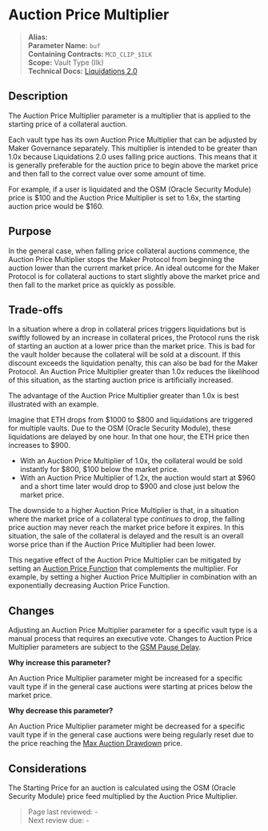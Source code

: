 # Auction Price Multiplier

>**Alias:**  
>**Parameter Name:** `buf`  
>**Containing Contracts:** `MCD_CLIP_$ILK`  
>**Scope:** Vault Type (Ilk)  
>**Technical Docs:** [Liquidations 2.0](https://docs.makerdao.com/smart-contract-modules/dog-and-clipper-detailed-documentation)  


## Description

The Auction Price Multiplier parameter is a multiplier that is applied to the starting price of a collateral auction.

Each vault type has its own Auction Price Multiplier that can be adjusted by Maker Governance separately. This multiplier is intended to be greater than 1.0x because Liquidations 2.0 uses falling price auctions. This means that it is generally preferable for the auction price to begin above the market price and then fall to the correct value over some amount of time.

For example, if a user is liquidated and the OSM (Oracle Security Module) price is $100 and the Auction Price Multiplier is set to 1.6x, the starting auction price would be $160.

## Purpose

In the general case, when falling price collateral auctions commence, the Auction Price Multiplier stops the Maker Protocol from beginning the auction lower than the current market price. An ideal outcome for the Maker Protocol is for collateral auctions to start slightly above the market price and then fall to the market price as quickly as possible.

## Trade-offs

In a situation where a drop in collateral prices triggers liquidations but is swiftly followed by an increase in collateral prices, the Protocol runs the risk of starting an auction at a lower price than the market price. This is bad for the vault holder because the collateral will be sold at a discount. If this discount exceeds the liquidation penalty, this can also be bad for the Maker Protocol. An Auction Price Multiplier greater than 1.0x reduces the likelihood of this situation, as the starting auction price is artificially increased.

The advantage of the Auction Price Multiplier greater than 1.0x is best illustrated with an example.

Imagine that ETH drops from $1000 to $800 and liquidations are triggered for multiple vaults. Due to the OSM (Oracle Security Module), these liquidations are delayed by one hour. In that one hour, the ETH price then increases to $900.

* With an Auction Price Multiplier of 1.0x, the collateral would be sold instantly for $800, $100 below the market price.
* With an Auction Price Multiplier of 1.2x, the auction would start at $960 and a short time later would drop to $900 and close just below the market price.

The downside to a higher Auction Price Multiplier is that, in a situation where the market price of a collateral type _continues_ to drop, the falling price auction may never reach the market price before it expires. In this situation, the sale of the collateral is delayed and the result is an overall worse price than if the Auction Price Multiplier had been lower.

This negative effect of the Auction Price Multiplier can be mitigated by setting an [Auction Price Function](param-auction-price-function.md) that complements the multiplier. For example, by setting a higher Auction Price Multiplier in combination with an exponentially decreasing Auction Price Function.

## Changes

Adjusting an Auction Price Multiplier parameter for a specific vault type is a manual process that requires an executive vote. Changes to Auction Price Multiplier parameters are subject to the [GSM Pause Delay](../core/param-gsm-pause-delay.md).

**Why increase this parameter?**

An Auction Price Multiplier parameter might be increased for a specific vault type if in the general case auctions were starting at prices below the market price.

**Why decrease this parameter?**

An Auction Price Multiplier parameter might be decreased for a specific vault type if in the general case auctions were being regularly reset due to the price reaching the [Max Auction Drawdown](max-auction-drawdown.md) price.

## Considerations

The Starting Price for an auction is calculated using the OSM (Oracle Security Module) price feed multiplied by the Auction Price Multiplier.

>Page last reviewed: -  
>Next review due: -  